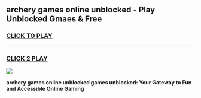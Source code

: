 
## archery games online unblocked - Play Unblocked Gmaes & Free
<h3>
<a href="https://news.freeplayer.one?title=archery_games_online_unblocked&ref=23F">CLICK TO PLAY</a></h3>
<hr>

<h3>
<a href="https://news.freeplayer.one?title=archery_games_online_unblocked&ref=23F">CLICK 2 PLAY</a>
  
</h3>

<a href="https://news.freeplayer.one?title=archery_games_online_unblocked&ref=23F/"><img src="https://clearcache.store/games.png"></a>


**archery games online unblocked games unblocked: Your Gateway to Fun and Accessible Online Gaming**
